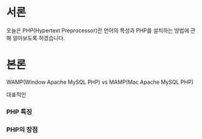 # 서론

오늘은 PHP(Hypertext Preprocessor)란 언어의 특성과 PHP를 설치하는 방법에 관해 알아보도록 하겠습니다.

# 본론

WAMP(Window Apache MySQL PHP) vs MAMP(Mac Apache MySQL PHP)

대표적인 

### PHP 특징

### PHP의 장점
